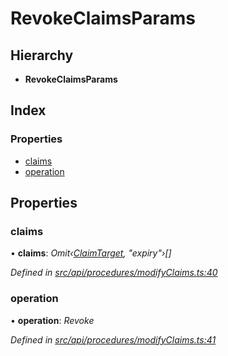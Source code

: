 # RevokeClaimsParams

## Hierarchy

* **RevokeClaimsParams**

## Index

### Properties

* [claims](revokeclaimsparams.md#claims)
* [operation](revokeclaimsparams.md#operation)

## Properties

### claims

• **claims**: _Omit‹_[_ClaimTarget_](claimtarget.md)_, "expiry"›\[\]_

_Defined in_ [_src/api/procedures/modifyClaims.ts:40_](https://github.com/PolymathNetwork/polymesh-sdk/blob/1221e467/src/api/procedures/modifyClaims.ts#L40)

### operation

• **operation**: _Revoke_

_Defined in_ [_src/api/procedures/modifyClaims.ts:41_](https://github.com/PolymathNetwork/polymesh-sdk/blob/1221e467/src/api/procedures/modifyClaims.ts#L41)

